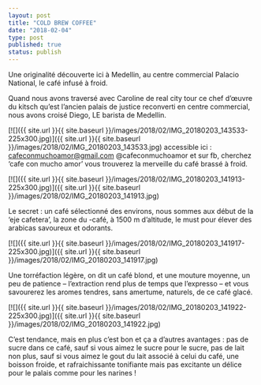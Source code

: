 ```yaml
---
layout: post
title: "COLD BREW COFFEE"
date: "2018-02-04"
type: post
published: true
status: publish
---
```


Une originalité découverte ici à Medellin, au centre commercial Palacio National, le café infusé à froid.

Quand nous avons traversé avec Caroline de real city tour ce chef d’œuvre du kitsch qu’est l’ancien palais de justice reconverti en centre commercial, nous avons croisé Diego, LE barista de Medellin.

[![]({{ site.url }}{{ site.baseurl }}/images/2018/02/IMG_20180203_143533-225x300.jpg)]({{ site.url }}{{ site.baseurl }}/images/2018/02/IMG_20180203_143533.jpg) accessible ici : [cafeconmuchoamor@gmail.com](mailto:cafeconmuchoamor@gmail.com) @cafeconmuchoamor et sur fb, cherchez ‘cafe con mucho amor’ vous trouverez la merveille du café brassé à froid.

[![]({{ site.url }}{{ site.baseurl }}/images/2018/02/IMG_20180203_141913-225x300.jpg)]({{ site.url }}{{ site.baseurl }}/images/2018/02/IMG_20180203_141913.jpg)

Le secret : un café sélectionné des environs, nous sommes aux début de la ‘eje cafetera’, la zone du -café, à 1500 m d’altitude, le must pour élever des arabicas savoureux et odorants.

[![]({{ site.url }}{{ site.baseurl }}/images/2018/02/IMG_20180203_141917-225x300.jpg)]({{ site.url }}{{ site.baseurl }}/images/2018/02/IMG_20180203_141917.jpg)

Une torréfaction légère, on dit un café blond, et une mouture moyenne, un peu de patience – l’extraction rend plus de temps que l’expresso – et vous savourerez les aromes tendres, sans amertume, naturels, de ce café glacé.

[![]({{ site.url }}{{ site.baseurl }}/images/2018/02/IMG_20180203_141922-225x300.jpg)]({{ site.url }}{{ site.baseurl }}/images/2018/02/IMG_20180203_141922.jpg)

C’est tendance, mais en plus c’est bon et ça a d’autres avantages : pas de sucre dans ce café, sauf si vous aimez le sucre pour le sucre, pas de lait non plus, sauf si vous aimez le gout du lait associé à celui du café, une boisson froide, et rafraichissante tonifiante mais pas excitante un délice pour le palais comme pour les narines !
